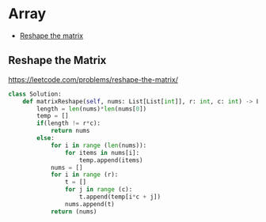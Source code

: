 # Array

+ [Reshape the matrix](#reshape-the-matrix)

## Reshape the Matrix

https://leetcode.com/problems/reshape-the-matrix/

```python
class Solution:
    def matrixReshape(self, nums: List[List[int]], r: int, c: int) -> List[List[int]]:
        length = len(nums)*len(nums[0])
        temp = []
        if(length != r*c):
            return nums
        else:
            for i in range (len(nums)):
                for items in nums[i]:
                    temp.append(items)
            nums = []
            for i in range (r):
                t = []
                for j in range (c):
                    t.append(temp[i*c + j])
                nums.append(t)
            return (nums)
```